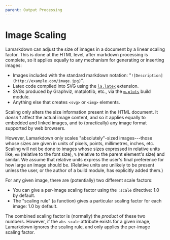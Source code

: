 ```yaml
---
parent: Output Processing
---
```


# Image Scaling

Lamarkdown can adjust the size of images in a document by a linear scaling factor. This is done at the HTML level, after markdown processing is complete, so it applies equally to any mechanism for generating or inserting images:

* Images included with the standard markdown notation: "`![Description](http://example.com/image.jpg)`".
* Latex code compiled into SVG using the [`la.latex`](extensions/latex.md) extension.
* SVGs produced by Graphviz, matplotlib, etc., via the [`m.plots`](build_modules/plots.md) build module.
* Anything else that creates `<svg>` or `<img>` elements.

Scaling only alters the size information present in the HTML document. It _doesn't_ affect the actual image content, and so it applies equally to embedded and linked images, and to (practically) any image format supported by web browsers.

However, Lamarkdown only scales "absolutely"-sized images---those whose sizes are given in units of pixels, points, millimetres, inches, etc. Scaling will not be done to images whose sizes expressed in relative units like, `em` (relative to the font size), `%` (relative to the parent element's size) and similar. We assume that relative units express the user's final preference for how large an image should be. (Relative units are unlikely to be present unless the user, or the author of a build module, has explicitly added them.)

For any given image, there are (potentially) two different scale factors: 

* You can give a per-image scaling factor using the `:scale` directive: 1.0 by default.
* The "scaling rule" (a function) gives a particular scaling factor for each image: 1.0 by default.

The combined scaling factor is (normally) the _product_ of these two numbers. However, if the `abs-scale` attribute exists for a given image, Lamarkdown ignores the scaling rule, and only applies the per-image scaling factor.


